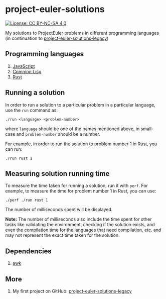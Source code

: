 # project-euler-solutions

[![License: CC BY-NC-SA 4.0](https://licensebuttons.net/l/by-nc-sa/4.0/80x15.png)](https://creativecommons.org/licenses/by-nc-sa/4.0)

My solutions to ProjectEuler problems in different programming languages
(in continuation to [project-euler-solutions-legacy](https://github.com/myTerminal/project-euler-solutions-legacy))

## Programming languages

1. [JavaScript](solutions/javascript)
2. [Common Lisp](solutions/common-lisp)
3. [Rust](solutions/rust)

## Running a solution

In order to run a solution to a particular problem in a particular language, use the `run` command as:

    ./run <language> <problem-number>

where `language` should be one of the names mentioned above, in small-case and `problem-number` should be a number.

For example, in order to run the solution to problem number 1 in Rust, you can run:

    ./run rust 1

## Measuring solution running time

To measure the time taken for running a solution, run it with `perf`. For example, to measure the time for problem number 1 in Rust, you can use:

    ./perf ./run rust 1

The number of milliseconds spent will be displayed.

**Note:** The number of milliseconds also include the time spent for other tasks like validating the environment, checking if the solution exists, and even the compilation time for the languages that need compilation, etc. and may not represent the exact time taken for the solution.

## Dependencies

1. [awk](https://www.gnu.org/software/gawk/manual)

## More

1. My first project on GitHub: [project-euler-solutions-legacy](https://github.com/myTerminal/project-euler-solutions-legacy)
